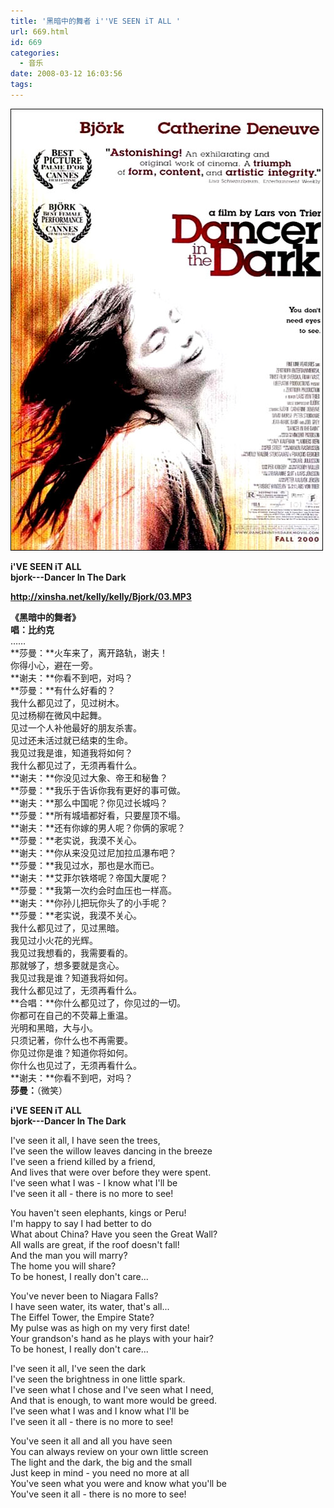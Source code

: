 ```yaml
---
title: '黑暗中的舞者 i''VE SEEN iT ALL '
url: 669.html
id: 669
categories:
  - 音乐
date: 2008-03-12 16:03:56
tags:
---
```


![](/images/attachments/month_0803/82008312155524.jpg)  
  
**i'VE SEEN iT ALL  
bjork---Dancer In The Dark**  
  
**http://xinsha.net/kelly/kelly/Bjork/03.MP3**  
  
  
**《黑暗中的舞者》  
唱：比约克**  
……  
**莎曼：**火车来了，离开路轨，谢夫！  
你得小心，避在一旁。  
**谢夫：**你看不到吧，对吗？  
**莎曼：**有什么好看的？  
我什么都见过了，见过树木。  
见过杨柳在微风中起舞。  
见过一个人补他最好的朋友杀害。  
见过还未活过就已结束的生命。  
我见过我是谁，知道我将如何？  
我什么都见过了，无须再看什么。  
**谢夫：**你没见过大象、帝王和秘鲁？  
**莎曼：**我乐于告诉你我有更好的事可做。  
**谢夫：**那么中国呢？你见过长城吗？  
**莎曼：**所有城墙都好看，只要屋顶不塌。  
**谢夫：**还有你嫁的男人呢？你俩的家呢？  
**莎曼：**老实说，我漠不关心。  
**谢夫：**你从来没见过尼加拉瓜瀑布吧？  
**莎曼：**我见过水，那也是水而已。  
**谢夫：**艾菲尔铁塔呢？帝国大厦呢？  
**莎曼：**我第一次约会时血压也一样高。  
**谢夫：**你孙儿把玩你头了的小手呢？  
**莎曼：**老实说，我漠不关心。  
我什么都见过了，见过黑暗。  
我见过小火花的光辉。  
我见过我想看的，我需要看的。  
那就够了，想多要就是贪心。  
我见过我是谁？知道我将如何。  
我什么都见过了，无须再看什么。  
**合唱：**你什么都见过了，你见过的一切。  
你都可在自己的不荧幕上重温。  
光明和黑暗，大与小。  
只须记著，你什么也不再需要。  
你见过你是谁？知道你将如何。  
你什么也见过了，无须再看什么。  
**谢夫：**你看不到吧，对吗？  
**莎曼：**（微笑）  
  
**i'VE SEEN iT ALL  
bjork---Dancer In The Dark**  
  
I've seen it all, I have seen the trees,  
I've seen the willow leaves dancing in the breeze  
I've seen a friend killed by a friend,  
And lives that were over before they were spent.  
I've seen what I was - I know what I'll be  
I've seen it all - there is no more to see!  
  
You haven't seen elephants, kings or Peru!  
I'm happy to say I had better to do  
What about China? Have you seen the Great Wall?  
All walls are great, if the roof doesn't fall!  
And the man you will marry?  
The home you will share?  
To be honest, I really don't care...  
  
You've never been to Niagara Falls?  
I have seen water, its water, that's all...  
The Eiffel Tower, the Empire State?  
My pulse was as high on my very first date!  
Your grandson's hand as he plays with your hair?  
To be honest, I really don't care...  
  
I've seen it all, I've seen the dark  
I've seen the brightness in one little spark.  
I've seen what I chose and I've seen what I need,  
And that is enough, to want more would be greed.  
I've seen what I was and I know what I'll be  
I've seen it all - there is no more to see!  
  
You've seen it all and all you have seen  
You can always review on your own little screen  
The light and the dark, the big and the small  
Just keep in mind - you need no more at all  
You've seen what you were and know what you'll be  
You've seen it all - there is no more to see!